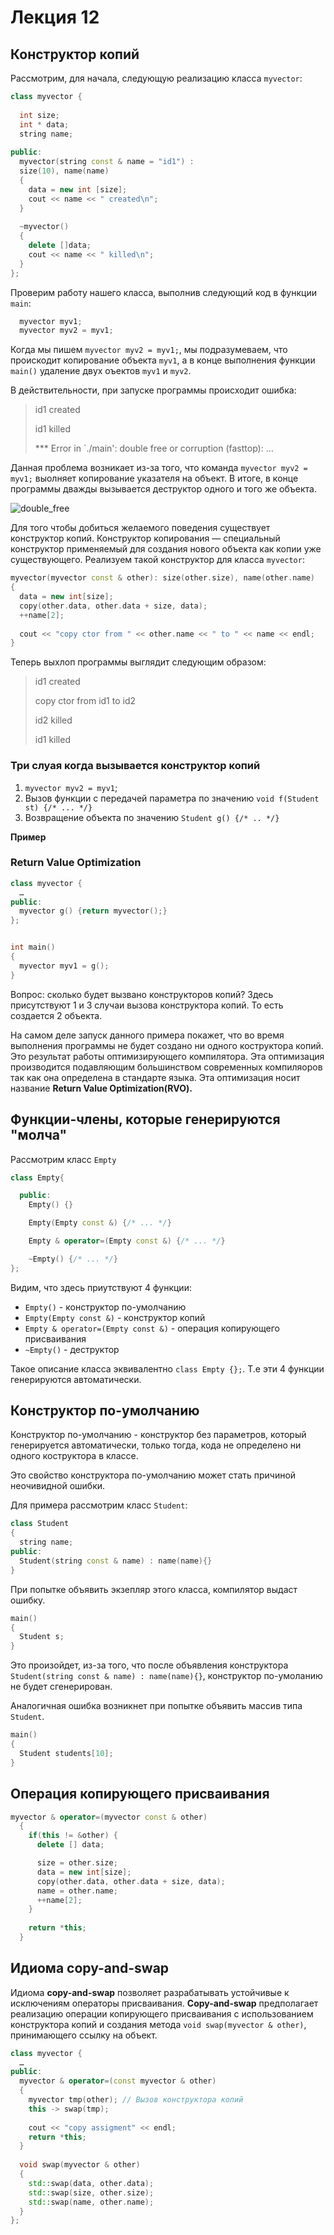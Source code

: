 # Лекция 12


## Конструктор копий

Рассмотрим, для начала, следующую реализацию класса `myvector`:

```cpp
class myvector {
  
  int size;
  int * data;
  string name;
  
public:
  myvector(string const & name = "id1") :
  size(10), name(name)
  {
    data = new int [size];
    cout << name << " created\n";
  }
  
  ~myvector()
  {
    delete []data;
    cout << name << " killed\n";
  }  
};
```

Проверим работу нашего класса, выполнив следующий код в функции `main`:

```cpp
  myvector myv1;
  myvector myv2 = myv1;
```

Когда мы пишем `myvector myv2 = myv1;`, мы подразумеваем, что проискодит копирование объекта `myv1`, а в конце выполнения функции `main()` удаление двух оъектов `myv1` и `myv2`.

В действительности, при запуске программы происходит ошибка:

> id1 created
>
> id1 killed
>
> *** Error in `./main': double free or corruption (fasttop): …


Данная проблема возникает из-за того, что команда `myvector myv2 = myv1;` выолняет копирование указателя на объект. В итоге, в конце программы дважды вызывается деструктор одного и того же объекта.

![double_free](../img/ "Возникновение ошибки double free or corruption")

Для того чтобы добиться желаемого поведения существует конструктор копий.
Конструктор копирования ― специальный конструктор применяемый для создания нового объекта как копии уже существующего.
Реализуем такой конструктор для класса `myvector`:

```cpp
myvector(myvector const & other): size(other.size), name(other.name)
{
  data = new int[size];
  copy(other.data, other.data + size, data);
  ++name[2];
  
  cout << "copy ctor from " << other.name << " to " << name << endl;
}
```

Теперь выхлоп программы выглядит следующим образом:

>id1 created
>
>copy ctor from id1 to id2
>
>id2 killed
>
>id1 killed



### Три слуая когда вызывается конструктор копий

1. `myvector myv2 = myv1`;
2. Вызов функции с передачей параметра по значению `void f(Student st) {/* ... */}`
3. Возвращение объекта по значению `Student g() {/* .. */}`

**Пример**


### Return Value Optimization

```cpp
class myvector {
  …  
public:
  myvector g() {return myvector();}  
};


int main()
{
  myvector myv1 = g();
} 
```

Вопрос: сколько будет вызвано конструкторов копий? 
Здесь присутствуют 1 и 3 случаи вызова конструктора копий. То есть создается 2 объекта.

На самом деле запуск данного примера покажет, что во время выполнения программы не будет создано ни одного коструктора копий. Это результат работы оптимизирующего компилятора. Эта оптимизация производится подавляющим большинством современных компиляоров так как она определена в стандарте языка. Эта оптимизация носит название **Return Value Optimization(RVO).**

 
## Функции-члены, которые генерируются "молча"

Рассмотрим класс `Empty`

```cpp
class Empty{

  public:
    Empty() {}

    Empty(Empty const &) {/* ... */}

    Empty & operator=(Empty const &) {/* ... */}

    ~Empty() {/* ... */}
};
```

Видим, что здесь приутствуют 4 функции:

* `Empty()` - конструктор по-умолчанию
* `Empty(Empty const &)` - конструктор копий
* `Empty & operator=(Empty const &)` - операция копирующего присваивания
* `~Empty()` - деструктор

Такое описание класса эквивалентно `class Empty {};`. Т.е эти 4 функции генерируются автоматически.


## Конструктор по-умолчанию

Конструктор по-умолчанию - конструктор без параметров, который генерируется автоматически, только тогда, кода не определено ни одного коструктора в классе.

Это свойство конструктора по-умолчанию может стать причиной неочивидной ошибки.

Для примера рассмотрим класс `Student`:

```cpp
class Student
{
  string name;
public:
  Student(string const & name) : name(name){}
}
```

При попытке объявить экзепляр этого класса, компилятор выдаст ошибку.

```cpp
main()
{
  Student s;
}
```

Это произойдет, из-за того, что после объявления конструктора `Student(string const & name) : name(name){}`, конструктор по-умоланию не будет сгенерирован.

Аналогичная ошибка возникнет при попытке объявить массив типа `Student`.

```cpp
main()
{
  Student students[10];
}
```


## Операция копирующего присваивания

```cpp
myvector & operator=(myvector const & other)
  {
    if(this != &other) {
      delete [] data;

      size = other.size;
      data = new int[size];
      copy(other.data, other.data + size, data);
      name = other.name;
      ++name[2];
    }
    
    return *this;
  }
```

## Идиома copy-and-swap

Идиома **copy-and-swap** позволяет разрабатывать устойчивые к исключениям операторы присваивания.
**Сopy-and-swap** предполагает реализацию операции копирующего присваивания с использованием конструктора копий и создания метода `void swap(myvector & other)`, принимающего ссылку на объект. 

```cpp
class myvector {
  …  
public:
  myvector & operator=(const myvector & other)
  {
    myvector tmp(other); // Вызов конструктора копий
    this -> swap(tmp);
    
    cout << "copy assigment" << endl;
    return *this;
  }
  
  void swap(myvector & other)
  {
    std::swap(data, other.data);
    std::swap(size, other.size); 
    std::swap(name, other.name); 
  }
};
```